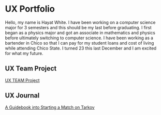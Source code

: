 # UX Portfolio

Hello, my name is Hayat White. I have been working on a computer science major for 3 semesters and this should be my last before graduating. I first began as a physics major and got an associate in mathematics and physics before ultimately switching to computer science.
I have been working as a bartender in Chico so that I can pay for my student loans and cost of living while attending Chico State. I turned 23 this last December and I am excited for what my future.

## UX Team Project

[UX TEAM Project](https://github.com/ChicoState/ux-rosetta-song)

## UX Journal

[A Guidebook into Starting a Match on Tarkov](j01/)
